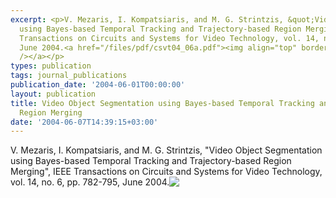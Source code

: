 ```yaml
---
excerpt: <p>V. Mezaris, I. Kompatsiaris, and M. G. Strintzis, &quot;Video Object Segmentation
  using Bayes-based Temporal Tracking and Trajectory-based Region Merging&quot;, IEEE
  Transactions on Circuits and Systems for Video Technology, vol. 14, no. 6, pp. 782-795,
  June 2004.<a href="/files/pdf/csvt04_06a.pdf"><img align="top" border="0" src="/files/pdf/pdf.png"
  /></a></p>
types: publication
tags: journal_publications
publication_date: '2004-06-01T00:00:00'
layout: publication
title: Video Object Segmentation using Bayes-based Temporal Tracking and Trajectory-based
  Region Merging
date: '2004-06-07T14:39:15+03:00'
---
```

<p>V. Mezaris, I. Kompatsiaris, and M. G. Strintzis, &quot;Video Object Segmentation using Bayes-based Temporal Tracking and Trajectory-based Region Merging&quot;, IEEE Transactions on Circuits and Systems for Video Technology, vol. 14, no. 6, pp. 782-795, June 2004.<a href="/files/pdf/csvt04_06a.pdf"><img align="top" border="0" src="/files/pdf/pdf.png" /></a></p>
